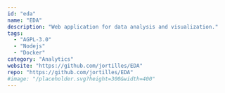 ```yaml
---
id: "eda"
name: "EDA"
description: "Web application for data analysis and visualization."
tags:
  - "AGPL-3.0"
  - "Nodejs"
  - "Docker"
category: "Analytics"
website: "https://github.com/jortilles/EDA"
repo: "https://github.com/jortilles/EDA"
#image: "/placeholder.svg?height=300&width=400"
---
```


